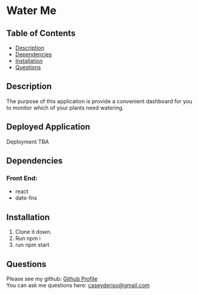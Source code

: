 # Water Me

## Table of Contents
  - [Description](#description)
  - [Dependencies](#dependencies)
  - [Installation](#installation)
  - [Questions](#questions)

## Description
The purpose of this application is provide a convenient dashboard for you to monitor which of your plants need watering.

## Deployed Application
Deployment TBA

## Dependencies
### Front End:
* react
* date-fns
  
## Installation
1. Clone it down. 
3. Run npm i
4. run npm start

## Questions
Please see my github: [Github Profile](https://github.com/caseyderiso)
<br>You can ask me questions here: caseyderiso@gmail.com
